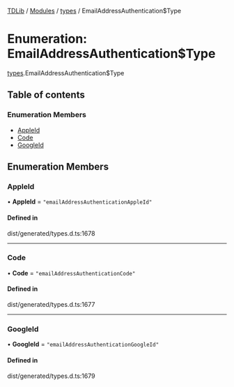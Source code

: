 [TDLib](../README.md) / [Modules](../modules.md) / [types](../modules/types.md) / EmailAddressAuthentication$Type

# Enumeration: EmailAddressAuthentication$Type

[types](../modules/types.md).EmailAddressAuthentication$Type

## Table of contents

### Enumeration Members

- [AppleId](types.EmailAddressAuthentication_Type.md#appleid)
- [Code](types.EmailAddressAuthentication_Type.md#code)
- [GoogleId](types.EmailAddressAuthentication_Type.md#googleid)

## Enumeration Members

### AppleId

• **AppleId** = ``"emailAddressAuthenticationAppleId"``

#### Defined in

dist/generated/types.d.ts:1678

___

### Code

• **Code** = ``"emailAddressAuthenticationCode"``

#### Defined in

dist/generated/types.d.ts:1677

___

### GoogleId

• **GoogleId** = ``"emailAddressAuthenticationGoogleId"``

#### Defined in

dist/generated/types.d.ts:1679
